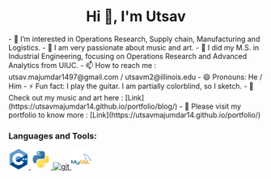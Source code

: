 <h1 align="center">Hi 👋, I'm Utsav</h1>
- 👀 I’m interested in Operations Research, Supply chain, Manufacturing and Logistics.
- 🎨 I am very passionate about music and art. 
- 🌱 I did my M.S. in Industrial Engineering, focusing on Operations Research and Advanced Analytics from UIUC.
- 📫 How to reach me : utsav.majumdar1497@gmail.com / utsavm2@illinois.edu
- 😄 Pronouns: He / Him
- ⚡ Fun fact: I play the guitar. I am partially colorblind, so I sketch.
- 🎵 Check out my music and art here :  [Link](https://utsavmajumdar14.github.io/portfolio/blog/)
- 💼 Please visit my portfolio to know more : [Link](https://utsavmajumdar14.github.io/portfolio/)

<h3 align="left">Languages and Tools:</h3>
<p align="left">
  <a href="https://www.w3schools.com/cpp/" target="_blank" rel="noreferrer">
    <img src="https://raw.githubusercontent.com/devicons/devicon/master/icons/cplusplus/cplusplus-original.svg" alt="cplusplus" width="40" height="40"/>
  </a>
  <a href="https://www.python.org" target="_blank" rel="noreferrer">
    <img src="https://raw.githubusercontent.com/devicons/devicon/master/icons/python/python-original.svg" alt="python" width="40" height="40"/>
  </a>
  <a href="https://git-scm.com/" target="_blank" rel="noreferrer">
    <img src="https://www.vectorlogo.zone/logos/git-scm/git-scm-icon.svg" alt="git" width="40" height="40"/>
  </a>
    <a href="https://www.mysql.com/" target="_blank" rel="noreferrer">
    <img src="https://raw.githubusercontent.com/devicons/devicon/master/icons/mysql/mysql-original-wordmark.svg" alt="mysql" width="40" height="40"/>
  </a>
</p>
 


<!--
**utsavmajumdar14/utsavmajumdar14** is a ✨ _special_ ✨ repository because its `README.md` (this file) appears on your GitHub profile.

Here are some ideas to get you started:

- 🔭 I’m currently working on ...
- 🌱 I’m currently learning ...
- 👯 I’m looking to collaborate on ...
- 🤔 I’m looking for help with ...
- 💬 Ask me about ...
- 📫 How to reach me: ...
- 😄 Pronouns: ...
- ⚡ Fun fact: ...
-->
